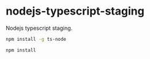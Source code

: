 # nodejs-typescript-staging

Nodejs typescript staging.

```bash
npm install -g ts-node

npm install
```
